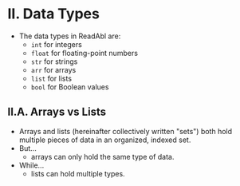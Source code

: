 # II. Data Types
- The data types in ReadAbl are:
	- `int` for integers
	- `float` for floating-point numbers
	- `str` for strings
	- `arr` for arrays
	- `list` for lists
	- `bool` for Boolean values
## II.A. Arrays vs Lists 
- Arrays and lists (hereinafter collectively written "sets") both hold multiple pieces of data in an organized, indexed set.
- But...
	- arrays can only hold the same type of data.
- While...
	- lists can hold multiple types.